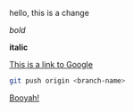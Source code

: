 hello, this is a change

*bold*

**italic**

[This is a link to Google](https://www.google.com)

```bash
git push origin <branch-name>
```

[Booyah!](https://github.com/jo-hackson/phase-0-gps-1/blob/master/Screen%20Shot%202017-04-25%20at%2012.05.17%20AM.png)
